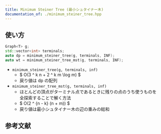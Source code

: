 ```yaml
---
title: Minimum Steiner Tree (最小シュタイナー木)
documentation_of: ./minimum_steiner_tree.hpp
---
```


## 使い方

```cpp
Graph<T> g;
std::vector<int> terminals;
auto dp = minimum_steiner_tree(g, terminals, INF);
auto wt = minimum_steiner_tree_mst(g, terminals, INF);
```

- `minimum_steiner_tree(g, terminals, inf)`
    - $ O(3 ^ k n + 2 ^ k m \log m) $
    - 戻り値は dp の配列
- `minimum_steiner_tree_mst(g, terminals, inf)`
    - ほとんどの頂点がターミナル点であるときに残りの点のうち使うものを全探索することで解く方法
    - $ O(2 ^ {n - k} (n + m)) $
    - 戻り値は最小シュタイナー木の辺の重みの総和

## 参考文献
